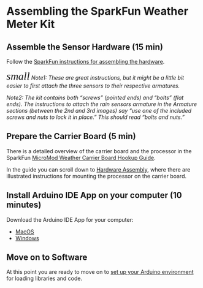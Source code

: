 # Assembling the SparkFun Weather Meter Kit

## Assemble the Sensor Hardware (15 min)

Follow the [SparkFun instructions for assembling the hardware](https://learn.sparkfun.com/tutorials/weather-meter-hookup-guide#hardware-assembly).

<span style="font-family:Papyrus; font-size:2em;">*small*</span>
*Note1: These are great instructions, but it might be a little bit easier
to first attach the three sensors to their respective armatures.*

*Note2: The kit contains both “screws” (pointed ends) and “bolts” (flat ends).
The instructions to attach the rain sensors armature in the Armature
sections (between the 2nd and 3rd images) say “use one of the included
screws and nuts to lock it in place.”  This should read “bolts and nuts.”*

## Prepare the Carrier Board (5 min)

There is a detailed overview of the carrier board and the processor in
the SparkFun 
[MicroMod Weather Carrier Board Hookup Guide](https://learn.sparkfun.com/tutorials/micromod-weather-carrier-board-hookup-guide).

In the guide you can scroll down to 
[Hardware Assembly]( https://learn.sparkfun.com/tutorials/micromod-esp32-processor-board-hookup-guide/hardware-hookup),
where there are illustrated instructions for mounting the processor on the
carrier board.

## Install Arduino IDE App on your computer (10 minutes)

Download the Arduino IDE App for your computer:
* [MacOS]()
* [Windows]()

## Move on to Software

At this point you are ready to move on to 
[set up your Arduino environment](https://github.com/cecat/WeatherStation/tree/main/src)
for
loading libraries and code.



